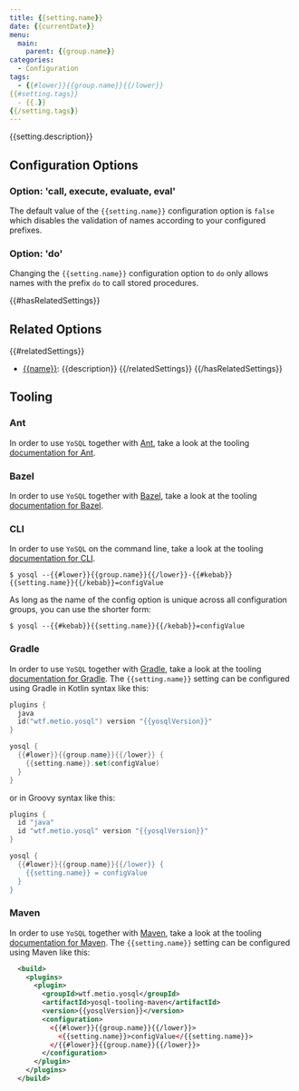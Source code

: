 ```yaml
---
title: {{setting.name}}
date: {{currentDate}}
menu:
  main:
    parent: {{group.name}}
categories:
  - Configuration
tags:
  - {{#lower}}{{group.name}}{{/lower}}
{{#setting.tags}}
  - {{.}}
{{/setting.tags}}
---
```


{{setting.description}}

## Configuration Options

### Option: 'call, execute, evaluate, eval'

The default value of the `{{setting.name}}` configuration option is `false` which disables the validation of names according to your configured prefixes.

### Option: 'do'

Changing the `{{setting.name}}` configuration option to `do` only allows names with the prefix `do` to call stored procedures.

{{#hasRelatedSettings}}
## Related Options

{{#relatedSettings}}
- [{{name}}](../{{#lower}}{{name}}{{/lower}}/): {{description}}
{{/relatedSettings}}
{{/hasRelatedSettings}}

## Tooling

### Ant

In order to use `YoSQL` together with [Ant](https://ant.apache.org/), take a look at the tooling [documentation for Ant](/tooling/ant/).

### Bazel

In order to use `YoSQL` together with [Bazel](https://bazel.build/), take a look at the tooling [documentation for Bazel](/tooling/bazel/).

### CLI

In order to use `YoSQL` on the command line, take a look at the tooling [documentation for CLI](/tooling/cli/).

```shell
$ yosql --{{#lower}}{{group.name}}{{/lower}}-{{#kebab}}{{setting.name}}{{/kebab}}=configValue
```

As long as the name of the config option is unique across all configuration groups, you can use the shorter form:

```shell
$ yosql --{{#kebab}}{{setting.name}}{{/kebab}}=configValue
```

### Gradle

In order to use `YoSQL` together with [Gradle](https://gradle.org/), take a look at the tooling [documentation for Gradle](/tooling/gradle/). The `{{setting.name}}` setting can be configured using Gradle in Kotlin syntax like this:

```kotlin
plugins {
  java
  id("wtf.metio.yosql") version "{{yosqlVersion}}"
}

yosql {
  {{#lower}}{{group.name}}{{/lower}} {
    {{setting.name}}.set(configValue)
  }
}
```

or in Groovy syntax like this:

```groovy
plugins {
  id "java"
  id "wtf.metio.yosql" version "{{yosqlVersion}}"
}

yosql {
  {{#lower}}{{group.name}}{{/lower}} {
    {{setting.name}} = configValue
  }
}
```

### Maven

In order to use `YoSQL` together with [Maven](https://maven.apache.org/), take a look at the tooling [documentation for Maven](/tooling/maven/). The `{{setting.name}}` setting can be configured using Maven like this:

```xml
  <build>
    <plugins>
      <plugin>
        <groupId>wtf.metio.yosql</groupId>
        <artifactId>yosql-tooling-maven</artifactId>
        <version>{{yosqlVersion}}</version>
        <configuration>
          <{{#lower}}{{group.name}}{{/lower}}>
            <{{setting.name}}>configValue</{{setting.name}}>
          </{{#lower}}{{group.name}}{{/lower}}>
        </configuration>
      </plugin>
    </plugins>
  </build>
```
